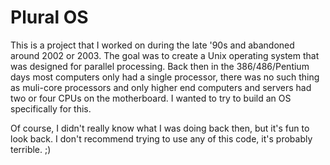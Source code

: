 # Plural OS
This is a project that I worked on during the late '90s and abandoned around 2002 or 2003.  The goal was to create a Unix operating system that was designed for parallel processing.  Back then in the 386/486/Pentium days most computers only had a single processor, there was no such thing as muli-core processors and only higher end computers and servers had two or four CPUs on the motherboard.  I wanted to try to build an OS specifically for this.

Of course, I didn't really know what I was doing back then, but it's fun to look back.  I don't recommend trying to use any of this code, it's probably terrible. ;)

